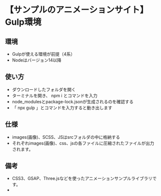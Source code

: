 # 【サンプルのアニメーションサイト】Gulp環境

## 環境
- Gulpが使える環境が前提（4系）
- Nodeはバージョン14以降

## 使い方
- ダウンロードしたフォルダを開く
- ターミナルを開き、 npm i とコマンドを入力
- node_modulesとpackage-lock.jsonが生成されるのを確認する
- 「 npx gulp 」とコマンドを入力すると動き出します

## 仕様
- images(画像)、SCSS、JSはsrcフォルダの中に格納する
- それぞれimages(画像)、css、jsの各ファイルに圧縮されたファイルが出力されます。

## 備考
- CSS3、GSAP、Three.jsなどを使ったアニメーションサンプルライブラリです。
- 
